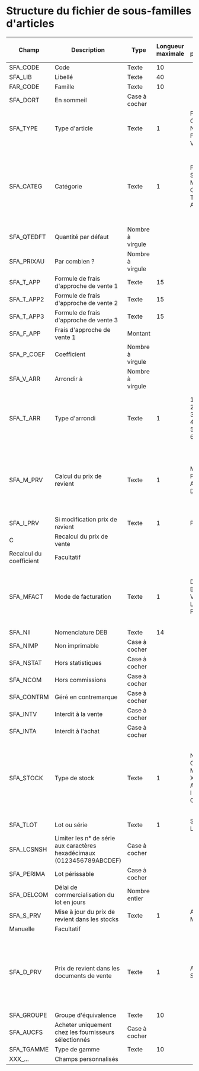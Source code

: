 # Structure du fichier de sous-familles d'articles











| Champ | Description | Type | Longueur maximale | Valeurs possibles | Description des valeurs possibles | Présence | Exemple |
|---|---|---|---|---|---|---|---|
| SFA\_CODE | Code | Texte | 10 |   |   | Obligatoire |   |
| SFA\_LIB | Libellé | Texte | 40 |   |   | Facultatif |   |
| FAR\_CODE | Famille | Texte | 10 |   |   | Facultatif |   |
| SFA\_DORT | En sommeil | Case à cocher |   |   |   | Facultatif |   |
| SFA\_TYPE | Type d'article | Texte | 1 | P <br>C <br>N <br>F <br>V | Pièce <br>Consigne <br>Nomenclature <br>Forfait <br>Service | Facultatif |   |
| SFA\_CATEG | Catégorie | Texte | 1 | F <br>S <br>M <br>O <br>T <br>A | Produits finis <br>Produits semi-finis <br>Matières premières <br>Main d'oeuvre <br>Sous-traitance <br>Autre | Facultatif |   |
| SFA\_QTEDFT | Quantité par défaut | Nombre à virgule |   |   |   | Facultatif |   |
| SFA\_PRIXAU | Par combien ? | Nombre à virgule |   |   |   | Facultatif |   |
| SFA\_T\_APP | Formule de frais d'approche de vente 1 | Texte | 15 |   |   | Facultatif |   |
| SFA\_T\_APP2 | Formule de frais d'approche de vente 2 | Texte | 15 |   |   | Facultatif |   |
| SFA\_T\_APP3 | Formule de frais d'approche de vente 3 | Texte | 15 |   |   | Facultatif |   |
| SFA\_F\_APP | Frais d'approche de vente 1 | Montant |   |   |   | Facultatif |   |
| SFA\_P\_COEF | Coefficient | Nombre à virgule |   |   |   | Facultatif |   |
| SFA\_V\_ARR | Arrondir à | Nombre à virgule |   |   |   | Facultatif |   |
| SFA\_T\_ARR | Type d'arrondi | Texte | 1 | 1 <br>2 <br>3 <br>4 <br>5 <br>6 | Inférieur <br>Proche <br>Supérieur <br>Fixe inférieur <br>Fixe proche <br>Fixe supérieur | Facultatif |   |
| SFA\_M\_PRV | Calcul du prix de revient | Texte | 1 | M <br>P <br>A <br>D | Manuel <br>Dans le dépot principal <br>Dans tous les dépots <br>Celui du dernier mouvement d'entrée | Facultatif |   |
| SFA\_I\_PRV | Si modification prix de revient | Texte | 1 | P
C | Recalcul du prix de vente
Recalcul du coefficient | Facultatif |   |
| SFA\_MFACT | Mode de facturation | Texte | 1 | D <br>B <br>V <br>L <br>P | Au débit unitaire <br>Au débit total <br>Au volume unitaire <br>Au volume total <br>Au poids | Facultatif |   |
| SFA\_NII | Nomenclature DEB | Texte | 14 |   |   | Facultatif |   |
| SFA\_NIMP | Non imprimable | Case à cocher |   |   |   | Facultatif |   |
| SFA\_NSTAT | Hors statistiques | Case à cocher |   |   |   | Facultatif |   |
| SFA\_NCOM | Hors commissions | Case à cocher |   |   |   | Facultatif |   |
| SFA\_CONTRM | Géré en contremarque | Case à cocher |   |   |   | Facultatif |   |
| SFA\_INTV | Interdit à la vente | Case à cocher |   |   |   | Facultatif |   |
| SFA\_INTA | Interdit à l'achat | Case à cocher |   |   |   | Facultatif |   |
| SFA\_STOCK | Type de stock | Texte | 1 | N <br>C <br>M <br>X <br>A <br>I <br>O | Non géré <br>Non valorisé <br>Prix moyen pondéré <br>Prix moyen d'achat <br>Dernier prix d'achat <br>FIFO/FEFO <br>LIFO | Facultatif |   |
| SFA\_TLOT | Lot ou série | Texte | 1 | S <br>L | Série <br>Lot | Facultatif |   |
| SFA\_LCSNSH | Limiter les n° de série aux caractères hexadécimaux (0123456789ABCDEF) | Case à cocher |   |   |   | Facultatif |   |
| SFA\_PERIMA | Lot périssable | Case à cocher |   |   |   | Facultatif |   |
| SFA\_DELCOM | Délai de commercialisation du lot en jours | Nombre entier |   |   |   | Facultatif |   |
| SFA\_S\_PRV | Mise à jour du prix de revient dans les stocks | Texte | 1 | A <br>M | Automatique
Manuelle | Facultatif |   |
| SFA\_D\_PRV | Prix de revient dans les documents de vente | Texte | 1 | A <br>S | Prix de revient commercial de l'onglet "Général" <br>Prix de revient unitaire de l'onglet "Stock" | Facultatif |   |
| SFA\_GROUPE | Groupe d'équivalence | Texte | 10 |   |   | Facultatif |   |
| SFA\_AUCFS | Acheter uniquement chez les fournisseurs sélectionnés | Case à cocher |   |   |   | Facultatif |   |
| SFA\_TGAMME | Type de gamme | Texte | 10 |   |   | Facultatif |   |
| XXX\_... | Champs personnalisés |   |   |   |   |   |   |


